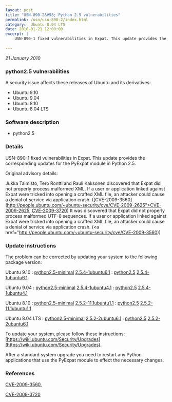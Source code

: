 ```yaml
---
layout: post
title: "USN-890-2&#58; Python 2.5 vulnerabilities"
permalink: /usn/usn-890-2/index.html
category:  Ubuntu 8.04 LTS
date: 2010-01-21 12:00:00
excerpt: |
    USN-890-1 fixed vulnerabilities in Expat. This update provides the corresponding updates for the PyExpat module in Python 2.5.
    
--- 
```

 
 

*21 January 2010*

### python2.5 vulnerabilities

A security issue affects these releases of Ubuntu and its derivatives:

* Ubuntu 9.10
* Ubuntu 9.04
* Ubuntu 8.10
* Ubuntu 8.04 LTS

### Software description

* python2.5 

### Details

USN-890-1 fixed vulnerabilities in Expat. This update provides the corresponding updates for the PyExpat module in Python 2.5.

Original advisory details:

 Jukka Taimisto, Tero Rontti and Rauli Kaksonen discovered that Expat did not properly process malformed XML. If a user or application linked against Expat were tricked into opening a crafted XML file, an attacker could cause a denial of service via application crash. ([CVE-2009-3560](http://people.ubuntu.com/~ubuntu-security/cve/CVE-2009-2625">CVE-2009-2625</a>, <a href="http://people.ubuntu.com/~ubuntu-security/cve/CVE-2009-3720">CVE-2009-3720</a>) It was discovered that Expat did not properly process malformed UTF-8 sequences. If a user or application linked against Expat were tricked into opening a crafted XML file, an attacker could cause a denial of service via application crash. (<a href="http://people.ubuntu.com/~ubuntu-security/cve/CVE-2009-3560)) 

### Update instructions

The problem can be corrected by updating your system to the following package version:

Ubuntu 9.10
 : [python2.5-minimal](https://launchpad.net/ubuntu/+source/python2.5) <span> [2.5.4-1ubuntu6.1](https://launchpad.net/ubuntu/+source/python2.5/2.5.4-1ubuntu6.1) </span> 
 : [python2.5](https://launchpad.net/ubuntu/+source/python2.5) <span> [2.5.4-1ubuntu6.1](https://launchpad.net/ubuntu/+source/python2.5/2.5.4-1ubuntu6.1) </span> 

Ubuntu 9.04
 : [python2.5-minimal](https://launchpad.net/ubuntu/+source/python2.5) <span> [2.5.4-1ubuntu4.1](https://launchpad.net/ubuntu/+source/python2.5/2.5.4-1ubuntu4.1) </span> 
 : [python2.5](https://launchpad.net/ubuntu/+source/python2.5) <span> [2.5.4-1ubuntu4.1](https://launchpad.net/ubuntu/+source/python2.5/2.5.4-1ubuntu4.1) </span> 

Ubuntu 8.10
 : [python2.5-minimal](https://launchpad.net/ubuntu/+source/python2.5) <span> [2.5.2-11.1ubuntu1.1](https://launchpad.net/ubuntu/+source/python2.5/2.5.2-11.1ubuntu1.1) </span> 
 : [python2.5](https://launchpad.net/ubuntu/+source/python2.5) <span> [2.5.2-11.1ubuntu1.1](https://launchpad.net/ubuntu/+source/python2.5/2.5.2-11.1ubuntu1.1) </span> 

Ubuntu 8.04 LTS
 : [python2.5-minimal](https://launchpad.net/ubuntu/+source/python2.5) <span> [2.5.2-2ubuntu6.1](https://launchpad.net/ubuntu/+source/python2.5/2.5.2-2ubuntu6.1) </span> 
 : [python2.5](https://launchpad.net/ubuntu/+source/python2.5) <span> [2.5.2-2ubuntu6.1](https://launchpad.net/ubuntu/+source/python2.5/2.5.2-2ubuntu6.1) </span> 

To update your system, please follow these instructions: [https://wiki.ubuntu.com/Security/Upgrades](https://wiki.ubuntu.com/Security/Upgrades).

After a standard system upgrade you need to restart any Python applications that use the PyExpat module to effect the necessary changes. 

### References

 
 [CVE-2009-3560](http://people.ubuntu.com/~ubuntu-security/cve/CVE-2009-3560), 

 [CVE-2009-3720](http://people.ubuntu.com/~ubuntu-security/cve/CVE-2009-3720)
 

